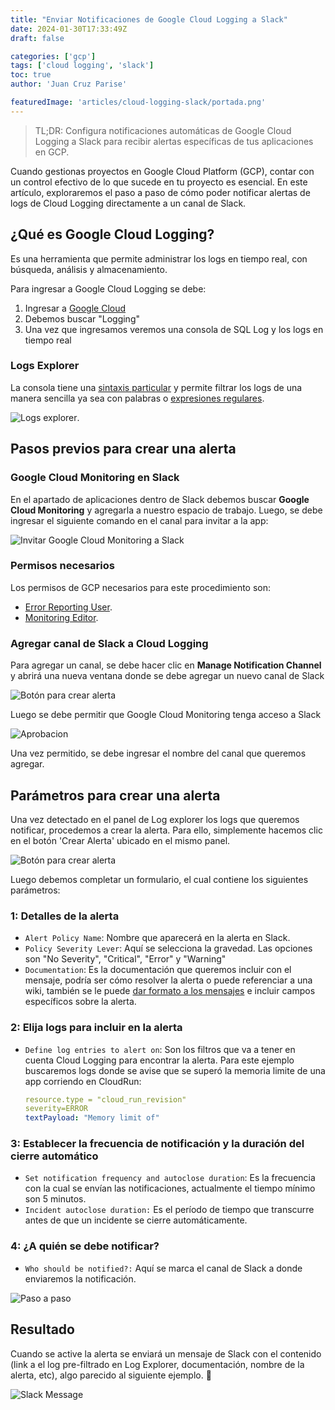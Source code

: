 ```yaml
---
title: "Enviar Notificaciones de Google Cloud Logging a Slack"
date: 2024-01-30T17:33:49Z
draft: false

categories: ['gcp']
tags: ['cloud logging', 'slack']
toc: true
author: 'Juan Cruz Parise'

featuredImage: 'articles/cloud-logging-slack/portada.png'
---
```


> TL;DR: Configura notificaciones automáticas de Google Cloud Logging a Slack para recibir alertas específicas de tus aplicaciones en GCP.

<!--more-->

Cuando gestionas proyectos en Google Cloud Platform (GCP), contar con un control efectivo de lo que sucede en tu proyecto es esencial. En este artículo, exploraremos el paso a paso de cómo poder notificar alertas de logs de Cloud Logging directamente a un canal de Slack.

## ¿Qué es Google Cloud Logging?

Es una herramienta que permite administrar los logs en tiempo real, con búsqueda, análisis y almacenamiento.

Para ingresar a Google Cloud Logging se debe:

1. Ingresar a [Google Cloud](https://console.cloud.google.com/)
2. Debemos buscar "Logging"
3. Una vez que ingresamos veremos una consola de SQL Log y los logs en tiempo real

### Logs Explorer

La consola tiene una [sintaxis particular](https://cloud.google.com/logging/docs/view/building-queries?hl=es-419) y permite filtrar los logs de una manera sencilla ya sea con palabras o [expresiones regulares](https://cloud.google.com/blog/products/management-tools/cloud-logging-gets-regular-expression-support).

![Logs explorer](/articles/cloud-logging-slack/log-explorer.png).

## Pasos previos para crear una alerta

### Google Cloud Monitoring en Slack

En el apartado de aplicaciones dentro de Slack debemos buscar **Google Cloud Monitoring** y agregarla a nuestro espacio de trabajo. Luego, se debe ingresar el siguiente comando en el canal para invitar a la app:

![Invitar Google Cloud Monitoring a Slack](/articles/cloud-logging-slack/invitar-cloud-monitoring.png)

### Permisos necesarios

Los permisos de GCP necesarios para este procedimiento son:

- [Error Reporting User](https://cloud.google.com/iam/docs/understanding-roles#errorreporting.admin).
- [Monitoring Editor](https://cloud.google.com/iam/docs/understanding-roles#monitoring.editor).

### Agregar canal de Slack a Cloud Logging

Para agregar un canal, se debe hacer clic en **Manage Notification Channel** y abrirá una nueva ventana donde se debe agregar un nuevo canal de Slack

![Botón para crear alerta](/articles/cloud-logging-slack/notification-channel.png)

Luego se debe permitir que Google Cloud Monitoring tenga acceso a Slack

![Aprobacion](/articles/cloud-logging-slack/aprobacion.png)

Una vez permitido, se debe ingresar el nombre del canal que queremos agregar.

## Parámetros para crear una alerta

Una vez detectado en el panel de Log explorer los logs que queremos notificar, procedemos a crear la alerta. Para ello, simplemente hacemos clic en el botón 'Crear Alerta' ubicado en el mismo panel.

![Botón para crear alerta](/articles/cloud-logging-slack/button-create-alert.png)

Luego debemos completar un formulario, el cual contiene los siguientes parámetros:

### 1: Detalles de la alerta

- `Alert Policy Name`: Nombre que aparecerá en la alerta en Slack.
- `Policy Severity Lever`: Aquí se selecciona la gravedad. Las opciones son "No Severity", "Critical", "Error" y "Warning"
- `Documentation`: Es la documentación que queremos incluir con el mensaje, podría ser cómo resolver la alerta o puede referenciar a una wiki, también se le puede [dar formato a los mensajes](https://cloud.google.com/monitoring/alerts/doc-variables?_ga=2.148459511.-194555348.1625487700) e incluir campos específicos sobre la alerta.

### 2: Elija logs para incluir en la alerta

- `Define log entries to alert on`: Son los filtros que va a tener en cuenta Cloud Logging para encontrar la alerta. Para este ejemplo buscaremos logs donde se avise que se superó la memoria limite de una app corriendo en CloudRun:
  
  ```yaml
  resource.type = "cloud_run_revision"
  severity=ERROR
  textPayload: "Memory limit of"
  ```

### 3: Establecer la frecuencia de notificación y la duración del cierre automático

- `Set notification frequency and autoclose duration`: Es la frecuencia con la cual se envían las notificaciones, actualmente el tiempo mínimo son 5 minutos.
- `Incident autoclose duration:` Es el período de tiempo que transcurre antes de que un incidente se cierre automáticamente.

### 4: ¿A quién se debe notificar?

- `Who should be notified?:` Aquí se marca el canal de Slack a donde enviaremos la notificación.

![Paso a paso](/articles/cloud-logging-slack/parametros.png)

## Resultado

Cuando se active la alerta se enviará un mensaje de Slack con el contenido (link a el log pre-filtrado en Log Explorer, documentación, nombre de la alerta, etc), algo parecido al siguiente ejemplo. 🚀

![Slack Message](/articles/cloud-logging-slack/resultado.png)

